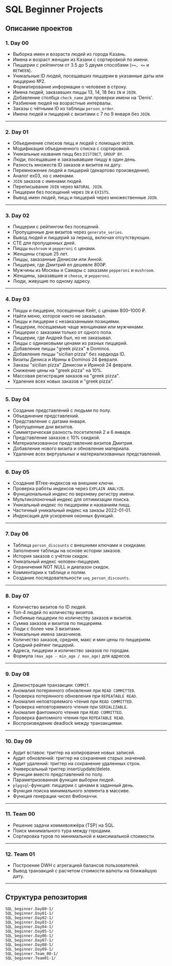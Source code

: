 # SQL Beginner Projects

## Описание проектов

### 1. Day 00
- Выборка имен и возраста людей из города Казань.
- Имена и возраст женщин из Казани с сортировкой по имени.
- Пиццерии с рейтингом от 3.5 до 5 двумя способами (`>=, <=` и `BETWEEN`).
- Уникальные ID людей, посещавших пиццерии в указанные даты или пиццерию №2.
- Форматирование информации о человеке в строку.
- Имена людей, заказавших пиццы 13, 14, 18 без `IN` и `JOIN`.
- Добавление столбца `check_name` для проверки имени на 'Denis'.
- Разбиение людей на возрастные интервалы.
- Заказы с чётными ID из таблицы `person_order`.
- Имена людей и пиццерий с визитами с 7 по 9 января без `JOIN`.

---

### 2. Day 01
- Объединение списков пицц и людей с помощью `UNION`.
- Модификация объединенного списка с сортировкой.
- Уникальные названия пицц без `DISTINCT`, `GROUP BY`.
- Люди, посещавшие и заказывавшие пиццу в один день.
- Разность множеств ID заказов и визитов на дату.
- Перемножение людей и пиццерий (декартово произведение).
- Аналог ex03, но с именами.
- `JOIN` заказов с именами людей.
- Переписывание `JOIN` через `NATURAL JOIN`.
- Пиццерии без посещений через `IN` и `EXISTS`.
- Вывод имен людей, пицц и пиццерий через множественные `JOIN`.

---

### 3. Day 02
- Пиццерии с рейтингом без посещений.
- Пропущенные дни визитов через `generate_series`.
- Вывод людей и пиццерий за период, включая отсутствующих.
- CTE для пропущенных дней.
- Пиццы `mushroom` и `pepperoni` с ценами.
- Женщины старше 25 лет.
- Пиццы, заказанные Денисом или Анной.
- Пиццерия, где Дмитрий ел дешевле 800₽.
- Мужчины из Москвы и Самары с заказами `pepperoni` и `mushroom`.
- Женщины, заказавшие и `cheese`, и `pepperoni`.
- Люди, живущие по одному адресу.

---

### 4. Day 03
- Пиццы и пиццерии, посещенные Кейт, с ценами 800–1000 ₽.
- Найти меню, которое никто не заказывал.
- Пиццы и пиццерии с незаказанными позициями.
- Пиццерии, посещаемые чаще женщинами или мужчинами.
- Пиццерии с заказами только от одного пола.
- Пиццерии, где Андрей был, но не заказывал.
- Пиццы с одинаковыми ценами из разных пиццерий.
- Добавление пиццы "greek pizza" в Dominos.
- Добавление пиццы "sicilian pizza" без хардкода ID.
- Визиты Дениса и Ирины в Dominos 24 февраля.
- Заказы "sicilian pizza" Денисом и Ириной 24 февраля.
- Снижение цены на "greek pizza" на 10%.
- Массовая регистрация заказов на "greek pizza".
- Удаление всех новых заказов и "greek pizza".

---

### 5. Day 04
- Создание представлений с людьми по полу.
- Объединение представлений.
- Представление с датами января.
- Пропущенные дни визитов.
- Симметрическая разность посетителей 2 и 6 января.
- Представление заказов с 10% скидкой.
- Материализованное представление визитов Дмитрия.
- Добавление нового визита и обновление материала.
- Удаление всех виртуальных и материализованных представлений.

---

### 6. Day 05
- Создание BTree-индексов на внешние ключи.
- Проверка работы индексов через `EXPLAIN ANALYZE`.
- Функциональный индекс по верхнему регистру имени.
- Мультиколоночный индекс для оптимизации поиска.
- Уникальный индекс по пиццериям и названиям пицц.
- Частичный уникальный индекс на заказы 2022-01-01.
- Индексация для ускорения оконных функций.

---

### 7. Day 06
- Таблица `person_discounts` с внешними ключами и скидками.
- Заполнение таблицы на основе истории заказов.
- История заказов с учётом скидок.
- Уникальный индекс человек–пиццерия.
- Ограничения NOT NULL и диапазон скидок.
- Комментарии к таблице и полям.
- Создание последовательности `seq_person_discounts`.

---

### 8. Day 07
- Количество визитов по ID людей.
- Топ-4 людей по количеству визитов.
- Любимые пиццерии по количеству заказов и визитов.
- Сумма заказов и визитов по пиццериям.
- Люди с более чем 3 визитами.
- Уникальные имена заказчиков.
- Количество заказов, средняя, макс и мин цены по пиццериям.
- Средний рейтинг пиццерий.
- Адреса, пиццерии и количество заказов по городам.
- Формула `(max_age - min_age / max_age)` для адресов.

---

### 9. Day 08
- Демонстрация транзакции: `COMMIT`.
- Аномалия потерянного обновления при `READ COMMITTED`.
- Проверка потерянного обновления при `REPEATABLE READ`.
- Аномалия неповторяемого чтения при `READ COMMITTED`.
- Проверка неповторяемого чтения при `SERIALIZABLE`.
- Аномалия фантомного чтения при `READ COMMITTED`.
- Проверка фантомного чтения при `REPEATABLE READ`.
- Воспроизведение deadlock между транзакциями.

---

### 10. Day 09
- Аудит вставок: триггер на копирование новых записей.
- Аудит обновлений: триггер на сохранение старых значений.
- Аудит удалений: триггер на сохранение удаленных строк.
- Универсальный триггер insert/update/delete.
- Функции вместо представлений по полу.
- Параметризованная функция выборки людей.
- `plpgsql`-функция: пиццерии с ценами в заданный день.
- Функция поиска минимального элемента в массиве.
- Функция генерации чисел Фибоначчи.

---

### 11. Team 00
- Решение задачи коммивояжёра (TSP) на SQL.
- Поиск минимального тура между городами.
- Сортировка туров по минимальной и максимальной стоимости.

---

### 12. Team 01
- Построение DWH с агрегацией балансов пользователей.
- Вывод транзакций с расчетом стоимости валюты на ближайшую дату.

---

## Структура репозитория
```
SQL_beginner.Day00-1/
SQL_beginner.Day01-1/
SQL_beginner.Day02-1/
SQL_beginner.Day03-1/
SQL_beginner.Day04-1/
SQL_beginner.Day05-1/
SQL_beginner.Day06-1/
SQL_beginner.Day07-1/
SQL_beginner.Day08-1/
SQL_beginner.Day09-1/
SQL_beginner.Team_00-1/
SQL_beginner.Team01-1/
```

